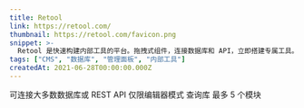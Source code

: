 ```yaml
---
title: Retool
link: https://retool.com/
thumbnail: https://retool.com/favicon.png
snippet: >-
  Retool 是快速构建内部工具的平台。拖拽式组件，连接数据库和 API，立即搭建专属工具。支持 Postgres、REST API、GraphQL、Firebase、Google Sheets 等。由开发者为开发者打造，受初创公司和世界 500 强信赖。免费注册。
tags: ["CMS", "数据库", "管理面板", "内部工具"]
createdAt: 2021-06-28T00:00:00.000Z
---
```

可连接大多数数据库或 REST API
仅限编辑器模式
查询库
最多 5 个模块